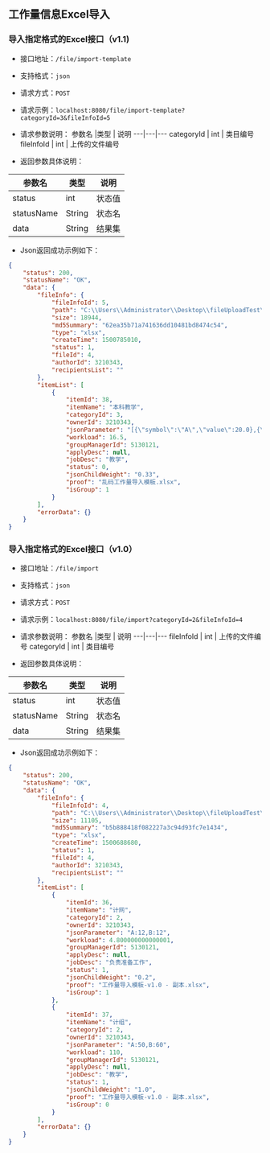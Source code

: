 ## 工作量信息Excel导入

### 导入指定格式的Excel接口（v1.1)
- 接口地址：`/file/import-template`
- 支持格式：`json`
- 请求方式：`POST`
- 请求示例：`localhost:8080/file/import-template?categoryId=3&fileInfoId=5`

- 请求参数说明：
参数名 |类型 | 说明
---|---|---
categoryId | int | 类目编号
fileInfoId | int | 上传的文件编号

- 返回参数具体说明：

参数名 |类型 | 说明
---|---|---
status | int |状态值
statusName | String | 状态名
data | String | 结果集

- Json返回成功示例如下：
```json
{
    "status": 200,
    "statusName": "OK",
    "data": {
        "fileInfo": {
            "fileInfoId": 5,
            "path": "C:\\Users\\Administrator\\Desktop\\fileUploadTest\\乱码工作量导入模板.xlsx",
            "size": 18944,
            "md5Summary": "62ea35b71a741636dd10481bd8474c54",
            "type": "xlsx",
            "createTime": 1500785010,
            "status": 1,
            "fileId": 4,
            "authorId": 3210343,
            "recipientsList": ""
        },
        "itemList": [
            {
                "itemId": 38,
                "itemName": "本科教学",
                "categoryId": 3,
                "ownerId": 3210343,
                "jsonParameter": "[{\"symbol\":\"A\",\"value\":20.0},{\"symbol\":\"B\",\"value\":15.0}]",
                "workload": 16.5,
                "groupManagerId": 5130121,
                "applyDesc": null,
                "jobDesc": "教学",
                "status": 0,
                "jsonChildWeight": "0.33",
                "proof": "乱码工作量导入模板.xlsx",
                "isGroup": 1
            }
        ],
        "errorData": {}
    }
}
```





### 导入指定格式的Excel接口（v1.0）
- 接口地址：`/file/import`
- 支持格式：`json`
- 请求方式：`POST`
- 请求示例：`localhost:8080/file/import?categoryId=2&fileInfoId=4`

- 请求参数说明：
参数名 |类型 | 说明
---|---|---
fileInfoId | int | 上传的文件编号
categoryId | int | 类目编号


- 返回参数具体说明：

参数名 |类型 | 说明
---|---|---
status | int |状态值
statusName | String | 状态名
data | String | 结果集

- Json返回成功示例如下：
```json
{
    "status": 200,
    "statusName": "OK",
    "data": {
        "fileInfo": {
            "fileInfoId": 4,
            "path": "C:\\Users\\Administrator\\Desktop\\fileUploadTest\\工作量导入模板-v1.0 - 副本.xlsx",
            "size": 11105,
            "md5Summary": "b5b888418f082227a3c94d93fc7e1434",
            "type": "xlsx",
            "createTime": 1500688680,
            "status": 1,
            "fileId": 4,
            "authorId": 3210343,
            "recipientsList": ""
        },
        "itemList": [
            {
                "itemId": 36,
                "itemName": "计网",
                "categoryId": 2,
                "ownerId": 3210343,
                "jsonParameter": "A:12,B:12",
                "workload": 4.800000000000001,
                "groupManagerId": 5130121,
                "applyDesc": null,
                "jobDesc": "负责准备工作",
                "status": 1,
                "jsonChildWeight": "0.2",
                "proof": "工作量导入模板-v1.0 - 副本.xlsx",
                "isGroup": 1
            },
            {
                "itemId": 37,
                "itemName": "计组",
                "categoryId": 2,
                "ownerId": 3210343,
                "jsonParameter": "A:50,B:60",
                "workload": 110,
                "groupManagerId": 5130121,
                "applyDesc": null,
                "jobDesc": "教学",
                "status": 1,
                "jsonChildWeight": "1.0",
                "proof": "工作量导入模板-v1.0 - 副本.xlsx",
                "isGroup": 0
            }
        ],
        "errorData": {}
    }
}
```


